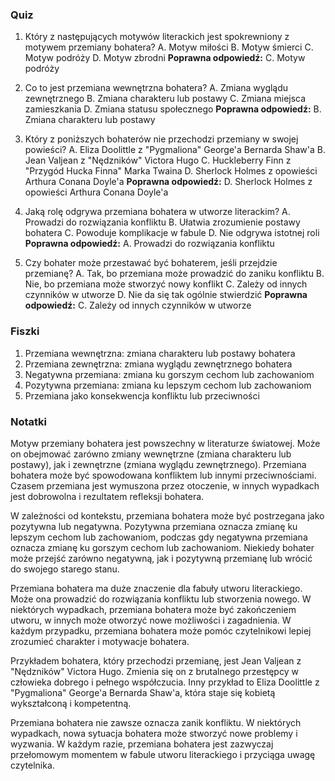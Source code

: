  ### Quiz

1. Który z następujących motywów literackich jest spokrewniony z motywem przemiany bohatera?
   A. Motyw miłości
   B. Motyw śmierci
   C. Motyw podróży
   D. Motyw zbrodni
   **Poprawna odpowiedź:** C. Motyw podróży

2. Co to jest przemiana wewnętrzna bohatera?
   A. Zmiana wyglądu zewnętrznego
   B. Zmiana charakteru lub postawy
   C. Zmiana miejsca zamieszkania
   D. Zmiana statusu społecznego
   **Poprawna odpowiedź:** B. Zmiana charakteru lub postawy

3. Który z poniższych bohaterów nie przechodzi przemiany w swojej powieści?
   A. Eliza Doolittle z "Pygmaliona" George'a Bernarda Shaw'a
   B. Jean Valjean z "Nędzników" Victora Hugo
   C. Huckleberry Finn z "Przygód Hucka Finna" Marka Twaina
   D. Sherlock Holmes z opowieści Arthura Conana Doyle'a
   **Poprawna odpowiedź:** D. Sherlock Holmes z opowieści Arthura Conana Doyle'a

4. Jaką rolę odgrywa przemiana bohatera w utworze literackim?
   A. Prowadzi do rozwiązania konfliktu
   B. Ułatwia zrozumienie postawy bohatera
   C. Powoduje komplikacje w fabule
   D. Nie odgrywa istotnej roli
   **Poprawna odpowiedź:** A. Prowadzi do rozwiązania konfliktu

5. Czy bohater może przestawać być bohaterem, jeśli przejdzie przemianę?
   A. Tak, bo przemiana może prowadzić do zaniku konfliktu
   B. Nie, bo przemiana może stworzyć nowy konflikt
   C. Zależy od innych czynników w utworze
   D. Nie da się tak ogólnie stwierdzić
   **Poprawna odpowiedź:** C. Zależy od innych czynników w utworze

### Fiszki

1. Przemiana wewnętrzna: zmiana charakteru lub postawy bohatera
2. Przemiana zewnętrzna: zmiana wyglądu zewnętrznego bohatera
3. Negatywna przemiana: zmiana ku gorszym cechom lub zachowaniom
4. Pozytywna przemiana: zmiana ku lepszym cechom lub zachowaniom
5. Przemiana jako konsekwencja konfliktu lub przeciwności

### Notatki

Motyw przemiany bohatera jest powszechny w literaturze światowej. Może on obejmować zarówno zmiany wewnętrzne (zmiana charakteru lub postawy), jak i zewnętrzne (zmiana wyglądu zewnętrznego). Przemiana bohatera może być spowodowana konfliktem lub innymi przeciwnościami. Czasem przemiana jest wymuszona przez otoczenie, w innych wypadkach jest dobrowolna i rezultatem refleksji bohatera.

W zależności od kontekstu, przemiana bohatera może być postrzegana jako pozytywna lub negatywna. Pozytywna przemiana oznacza zmianę ku lepszym cechom lub zachowaniom, podczas gdy negatywna przemiana oznacza zmianę ku gorszym cechom lub zachowaniom. Niekiedy bohater może przejść zarówno negatywną, jak i pozytywną przemianę lub wrócić do swojego starego stanu.

Przemiana bohatera ma duże znaczenie dla fabuły utworu literackiego. Może ona prowadzić do rozwiązania konfliktu lub stworzenia nowego. W niektórych wypadkach, przemiana bohatera może być zakończeniem utworu, w innych może otworzyć nowe możliwości i zagadnienia. W każdym przypadku, przemiana bohatera może pomóc czytelnikowi lepiej zrozumieć charakter i motywacje bohatera.

Przykładem bohatera, który przechodzi przemianę, jest Jean Valjean z "Nędzników" Victora Hugo. Zmienia się on z brutalnego przestępcy w człowieka dobrego i pełnego współczucia. Inny przykład to Eliza Doolittle z "Pygmaliona" George'a Bernarda Shaw'a, która staje się kobietą wykształconą i kompetentną.

Przemiana bohatera nie zawsze oznacza zanik konfliktu. W niektórych wypadkach, nowa sytuacja bohatera może stworzyć nowe problemy i wyzwania. W każdym razie, przemiana bohatera jest zazwyczaj przełomowym momentem w fabule utworu literackiego i przyciąga uwagę czytelnika.